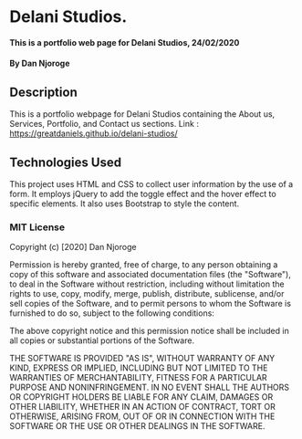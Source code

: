 # Delani Studios.
#### This is a portfolio web page for Delani Studios, 24/02/2020
#### By **Dan Njoroge**
## Description
This is a portfolio webpage for Delani Studios containing the About us, Services, Portfolio, and Contact us sections.
Link : https://greatdaniels.github.io/delani-studios/
## Technologies Used
This project uses HTML and CSS to collect user information by the use of a form. It employs jQuery to add the toggle effect and the hover effect to specific elements. It also uses Bootstrap to style the content.
### MIT License
Copyright (c) [2020] Dan Njoroge

Permission is hereby granted, free of charge, to any person obtaining a copy
of this software and associated documentation files (the "Software"), to deal
in the Software without restriction, including without limitation the rights
to use, copy, modify, merge, publish, distribute, sublicense, and/or sell
copies of the Software, and to permit persons to whom the Software is
furnished to do so, subject to the following conditions:

The above copyright notice and this permission notice shall be included in all
copies or substantial portions of the Software.

THE SOFTWARE IS PROVIDED "AS IS", WITHOUT WARRANTY OF ANY KIND, EXPRESS OR
IMPLIED, INCLUDING BUT NOT LIMITED TO THE WARRANTIES OF MERCHANTABILITY,
FITNESS FOR A PARTICULAR PURPOSE AND NONINFRINGEMENT. IN NO EVENT SHALL THE
AUTHORS OR COPYRIGHT HOLDERS BE LIABLE FOR ANY CLAIM, DAMAGES OR OTHER
LIABILITY, WHETHER IN AN ACTION OF CONTRACT, TORT OR OTHERWISE, ARISING FROM,
OUT OF OR IN CONNECTION WITH THE SOFTWARE OR THE USE OR OTHER DEALINGS IN THE
SOFTWARE.
